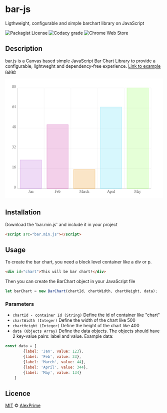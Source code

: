 # bar-js
Ligthweight, configurable and simple barchart library on JavaScript

![Packagist License](https://img.shields.io/packagist/l/doctrine/orm)
![Codacy grade](https://img.shields.io/codacy/grade/e27821fb6289410b8f58338c7e0bc686)
![Chrome Web Store](https://img.shields.io/chrome-web-store/stars/ogffaloegjglncjfehdfplabnoondfjo)

## Description
bar.js is a Canvas based simple JavaScript Bar Chart Library to provide a configurable, lightweght and dependency-free
experience.
[Link to example page](https://aleksandrprime.github.io/bar-js/example/)

![](https://github.com/AleksandrPrime/bar-js/raw/main/bar.png)


## Installation
Download the 'bar.min.js' and include it in your project

```html
<script src="bar.min.js"></script>
```

## Usage
To create the bar chart, you need a block level container like a div or p.
```html
<div id="chart">This will be bar chart!</div>
```
Then you can create the BarChart object in your JavaScript file

```js
let barChart = new BarChart(chartId, chartWidth, chartHeight, data);
```

### Parameters
- `chartId - container Id (String)`
Define the id of container like "chart"
- `chartWidth (Integer)`
Define the width of the chart like 500
- `chartHeight (Integer)`
Define the height of the chart like 400
- `data (Objects Array)`
Define the data objects. The objects should have 2 key-value pairs: label and value. Example data:

```js
const data = [
        {label: 'Jan', value: 123},
        {label: 'Feb', value: 33},
        {label: 'March', value: 44},
        {label: 'April', value: 344},
        {label: 'May', value: 134}
    ]
```

## Licence
[MIT](LICENCE.md) © [AlexPrime](https://github.com/AleksandrPrime)





